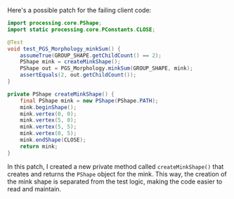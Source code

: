 Here's a possible patch for the failing client code:

```java
import processing.core.PShape;
import static processing.core.PConstants.CLOSE;

@Test
void test_PGS_Morphology_minkSum() {
    assumeTrue(GROUP_SHAPE.getChildCount() == 2);
    PShape mink = createMinkShape();
    PShape out = PGS_Morphology.minkSum(GROUP_SHAPE, mink);
    assertEquals(2, out.getChildCount());
}

private PShape createMinkShape() {
    final PShape mink = new PShape(PShape.PATH);
    mink.beginShape();
    mink.vertex(0, 0);
    mink.vertex(5, 0);
    mink.vertex(5, 5);
    mink.vertex(0, 5);
    mink.endShape(CLOSE);
    return mink;
}
```

In this patch, I created a new private method called `createMinkShape()` that creates and returns the `PShape` object for the mink. This way, the creation of the mink shape is separated from the test logic, making the code easier to read and maintain.